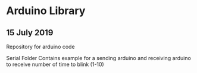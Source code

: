 <h1>Arduino Library</h1>
<h2>15 July 2019</h2>
<p>Repository for arduino code</p>
<p>Serial Folder Contains example for a sending arduino and receiving arduino to receive number of time to blink (1-10)</p>
